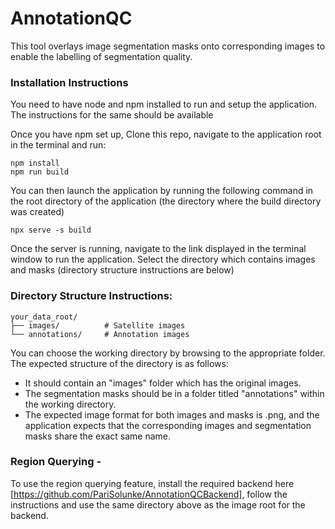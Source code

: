 # AnnotationQC

This tool overlays image segmentation masks onto corresponding images to enable the labelling of segmentation quality.

### Installation Instructions

You need to have node and npm installed to run and setup the application. The instructions for the same should be available 

Once you have npm set up, Clone this repo, navigate to the application root in the terminal and run:

```
npm install
npm run build  
```

You can then launch the application by running the following command in the root directory of the application (the directory where the build directory was created)
```
npx serve -s build
```
Once the server is running, navigate to the link displayed in the terminal window to run the application. Select the directory which contains images and masks (directory structure instructions are below)

### Directory Structure Instructions:
```
your_data_root/
├── images/          # Satellite images
└── annotations/     # Annotation images
```
You can choose the working directory by browsing to the appropriate folder. The expected structure of the directory is as follows:
* It should contain an "images" folder which has the original images.
* The segmentation masks should be in a folder titled "annotations" within the working directory.
* The expected image format for both images and masks is .png, and the application expects that the corresponding images and segmentation masks share the exact same name.

### Region Querying - 
To use the region querying feature, install the required backend here [https://github.com/PariSolunke/AnnotationQCBackend], follow the instructions  and use the same directory above as the image root for the backend.
